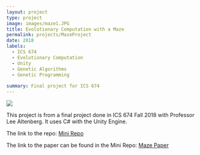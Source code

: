 ```yaml
---
layout: project
type: project
image: images/maze1.JPG
title: Evolutionary Computation with a Maze
permalink: projects/MazeProject
date: 2018
labels:
  - ICS 674
  - Evolutionary Computation
  - Unity
  - Genetic Algorithms
  - Genetic Programming
  
summary: Final project for ICS 674
---
```


<img class="ui image" src="{{ site.baseurl }}/images/maze1.JPG">

This project is from a final project done in ICS 674 Fall 2018 with Professor Lee Altenberg. It uses C# with the Unity Engine.

The link to the repo: <a href="https://github.com/jjhna/Mini"><i class="large github icon "></i>Mini Repo</a>

The link to the paper can be found in the Mini Repo: <a href="https://github.com/jjhna/Mini/blob/master/Na%2C%20Jonathan%20ICS%20674%20Final%20Project%20Paper.pdf"><i class="large github icon "></i>Maze Paper</a>
